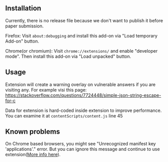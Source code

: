 Installation
---
Currently, there is no release file because we don't want to publish it before paper submission.

Firefox: 
Visit `about:debugging` and install this add-on via "Load temporary Add-on" button.    
    

Chrome(or chromium):
Visit `chrome://extensions/` and enable "developer mode". Then install this add-on via "Load unpacked" button.

Usage
---
Extension will create a warning overlay on vulnerable answers if you are visiting any. For example visi this page:    
https://stackoverflow.com/questions/7724448/simple-json-string-escape-for-c

Data for extension is hard-coded inside extension to improve performance. You can examine it at `contentScripts/content.js` line 45 

Known problems
----
On Chrome based browsers, you might see "Unrecognized manifest key 'applications'." error. But you can ignore this message and continue to use extension([More info here](https://github.com/paper-materials-crowd-sourced/materials/issues/3)).
